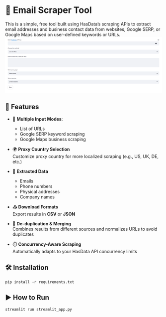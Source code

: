 # 🔎 Email Scraper Tool
This is a simple, free tool built using HasData’s scraping APIs to extract email addresses and business contact data from websites, Google SERP, or Google Maps based on user-defined keywords or URLs.
![Email Scraper Preview](email_scraper.png)


## 🚀 Features

- 🔗 **Multiple Input Modes**:
  - List of URLs  
  - Google SERP keyword scraping  
  - Google Maps business scraping  

- 🌍 **Proxy Country Selection**  
  Customize proxy country for more localized scraping (e.g., US, UK, DE, etc.)

- 📧 **Extracted Data**
  - Emails  
  - Phone numbers  
  - Physical addresses  
  - Company names  

- 📤 **Download Formats**  
  Export results in **CSV** or **JSON**

- 🧠 **De-duplication & Merging**  
  Combines results from different sources and normalizes URLs to avoid duplicates

- ⏱️ **Concurrency-Aware Scraping**  
  Automatically adapts to your HasData API concurrency limits

## 🛠️ Installation

```
pip install -r requirements.txt
```

## ▶️ How to Run

```
streamlit run streamlit_app.py
```
